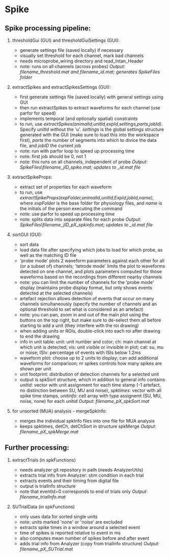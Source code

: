 # Spike

## Spike processing pipeline:

1) thresholdGui (GUI) and thresholdGuiSettings (GUI):
   - generate settings file (saved locally) if necessary 
   - visually set threshold for each channel, mark bad channels
   - needs microprobe_wiring directory and read_Intan_Header
   - note: runs on all channels (across probes)
   *Output: filename_threshold.mat and filename_id.mat; generates SpikeFiles folder*

2) extractSpikes and extractSpikesSettings (GUI):
   - first generate settings file (saved locally) with general settings using GUI
   - then run extractSpikes to extract waveforms for each channel (use parfor for speed)
   - implements temporal (and optionally spatial) constraints
   - to run, use *extractSpikes(animalId,unitId,expId,settings,parts,jobId)*. Specify *unitId* without the 'u'. *settings* is the global settings structure generated with the GUI (make sure to load this into the workspace first), *parts* the number of segments into which to divice the data file, and *jobID* the current job
   - note: run with parfor loop to speed up processing time
   - note: first job should be 0, not 1
   - note: this runs on all channels, independent of probe
   *Output: SpikeFiles\filename_jID_spike.mat; updates to _id.mat file*

3) extractSpikeProps:
   - extract set of properties for each waveform
   - to run, use *extractSpikeProps(expFolder,animalId,unitId,ExpId,jobId,name)*, where *expFolder* is the base folder for physiology files, and *name* is the initials of the person executing the command
   - note: use parfor to speed up processing time
   - note: splits data into separate files for each probe
   *Output: SpikeFiles\filename_jID_pX_spkinfo.mat; updates to _id.mat file*

4) sortGUI (GUI):
   - sort data
   - load data file after specifying which jobs to load for which probe, as well as the matching ID file
   - 'probe mode' plots 2 waveform parameters against each other for all (or a subset of) channels; 'tetrode mode' limits the plot to waveforms detected on one channel, and plots parameters computed for those waveforms based on the recordings from different nearby channels 
   - note: you can limit the number of channels for the 'probe mode' display (maintains probe display format, but only shows events detected at the selected channels)
   - artefact rejection allows detection of events that occur on many channels simultaneously (specify the number of channels and an optional threshold to set what is considered as an artefact) 
   - note: you can pan, zoom in and out of the main plot using the buttons on the top right, but make sure to de-select them all before starting to add a unit (they interfere with the roi drawing)
   - when adding units or ROIs, double-click into each roi after drawing to end the drawing
   - info in unit table: unit: unit number and color; ch: main channel at which unit is detected; vis: unit visible or invisible in plot; cat: su, mu or noise; ISIv: percentage of events with ISIs below 1.2ms 
   - waveform plot: choose up to 2 units to display; can add additional waveforms for comparison; nr spikes controls how many spikes are shown per unit
   - unit footprint: distribution of detection channels for a selected unit
   - output is spkSort structure, which in addition to general info contains *unitid*: vector with unit assignment for each time stamp (-1 artefact, no distinction between SU, MU and noise), *spktimes*: vector with all spike time stamps, *unitinfo*: cell array with type assignemt (SU, MU, noise, none) for each unitid
   *Output: filename_pX_spkSort.mat*

5) for unsorted (MUA) analysis - mergeSpkInfo:
   - merges the individual spkInfo files into one file for MUA analysis
   - keeps spktimes, detCh, detChSort in structure spkMerge 
   *Output: filename_pX_spkMerge.mat*

## Further processing:
1) extractTrials (in spkFunctions)
   - needs analyzer git repository in path (needs AnalyzerUtils)
   - extracts trial info from Analyzer: stim condition in each trial
   - extracts events and their timing from digital file
   - output is trialInfo structure
   - note that eventId=0 corresponds to end of trials only
   *Output: filename_trialInfo.mat*

2) SUTrialData (in spkFunctions)
   - only uses data for sorted single units
   - note: units marked 'none' or 'noise' are excluded
   - extracts spike times in a window around a selected event
   - time of spikes is reported relative to event in ms 
   - also computes mean number of spikes before and after event
   - adds trial info from Analyzer (copy from trialInfo structure) 
   *Output: filename_pX_SUTrial.mat* 




